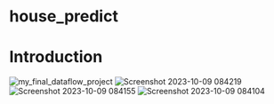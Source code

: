 # house_predict

# Introduction


![my_final_dataflow_project](https://github.com/Aryas1378/house_predict/assets/55249095/a44a4eef-76d2-4061-a83b-8e002d157ae5)
![Screenshot 2023-10-09 084219](https://github.com/Aryas1378/house_predict/assets/55249095/27c0a750-dda5-4821-bd68-c851c130bcf6)
![Screenshot 2023-10-09 084155](https://github.com/Aryas1378/house_predict/assets/55249095/daa18ba8-1c64-4594-8de8-29b78218cb2e)
![Screenshot 2023-10-09 084104](https://github.com/Aryas1378/house_predict/assets/55249095/c5a8f2cc-6a81-4c79-aae7-7e05f37b7b0d)
